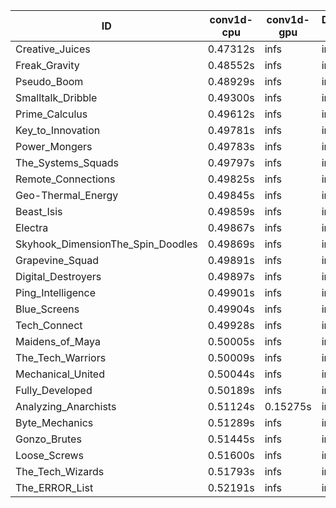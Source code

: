 |ID|conv1d-cpu|conv1d-gpu|DWSPConv2D-gpu|gemm-gpu|avg|
|-|-|-|-|-|-|
|Creative_Juices|0.47312s|infs|infs|4.61782s|infs|
|Freak_Gravity|0.48552s|infs|infs|4.74628s|infs|
|Pseudo_Boom|0.48929s|infs|infs|4.84864s|infs|
|Smalltalk_Dribble|0.49300s|infs|infs|4.56519s|infs|
|Prime_Calculus|0.49612s|infs|infs|4.60455s|infs|
|Key_to_Innovation|0.49781s|infs|infs|27.23123s|infs|
|Power_Mongers|0.49783s|infs|infs|4.65350s|infs|
|The_Systems_Squads|0.49797s|infs|infs|4.66403s|infs|
|Remote_Connections|0.49825s|infs|infs|4.65161s|infs|
|Geo-Thermal_Energy|0.49845s|infs|infs|4.59423s|infs|
|Beast_Isis|0.49859s|infs|infs|4.60298s|infs|
|Electra|0.49867s|infs|infs|4.66195s|infs|
|Skyhook_DimensionThe_Spin_Doodles|0.49869s|infs|infs|4.66031s|infs|
|Grapevine_Squad|0.49891s|infs|infs|4.84072s|infs|
|Digital_Destroyers|0.49897s|infs|infs|4.58065s|infs|
|Ping_Intelligence|0.49901s|infs|infs|4.63777s|infs|
|Blue_Screens|0.49904s|infs|infs|4.66042s|infs|
|Tech_Connect|0.49928s|infs|infs|4.88367s|infs|
|Maidens_of_Maya|0.50005s|infs|infs|4.63058s|infs|
|The_Tech_Warriors|0.50009s|infs|infs|4.72344s|infs|
|Mechanical_United|0.50044s|infs|infs|27.44429s|infs|
|Fully_Developed|0.50189s|infs|infs|4.63767s|infs|
|Analyzing_Anarchists|0.51124s|0.15275s|infs|4.84295s|infs|
|Byte_Mechanics|0.51289s|infs|infs|4.87404s|infs|
|Gonzo_Brutes|0.51445s|infs|infs|4.91375s|infs|
|Loose_Screws|0.51600s|infs|infs|4.87865s|infs|
|The_Tech_Wizards|0.51793s|infs|infs|4.72200s|infs|
|The_ERROR_List|0.52191s|infs|infs|4.84278s|infs|

